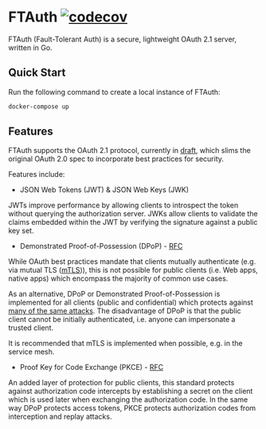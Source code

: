 # FTAuth [![codecov](https://codecov.io/gh/ftauth/ftauth/branch/main/graph/badge.svg?token=G9KXI1UAGB)](https://codecov.io/gh/ftauth/ftauth)
FTAuth (Fault-Tolerant Auth) is a secure, lightweight OAuth 2.1 server, written in Go.

## Quick Start
Run the following command to create a local instance of FTAuth:

```sh
docker-compose up
```

## Features
FTAuth supports the OAuth 2.1 protocol, currently in [draft](https://tools.ietf.org/html/draft-ietf-oauth-v2-1-00), which slims the original OAuth 2.0 spec to incorporate best practices for security.

Features include:
- JSON Web Tokens (JWT) & JSON Web Keys (JWK)

JWTs improve performance by allowing clients to introspect the token without querying the authorization server. JWKs allow clients to validate the claims embedded within the JWT by verifying the signature against a public key set.

- Demonstrated Proof-of-Possession (DPoP) - [RFC](https://tools.ietf.org/html/draft-ietf-oauth-dpop-02)

While OAuth best practices mandate that clients mutually authenticate (e.g. via mutual TLS ([mTLS](https://tools.ietf.org/html/rfc8705))), this is not possible for public clients (i.e. Web apps, native apps) which encompass the majority of common use cases.

As an alternative, DPoP or Demonstrated Proof-of-Possession is implemented for all clients (public and confidential) which protects against [many of the same attacks](https://tools.ietf.org/html/draft-ietf-oauth-security-topics-16). The disadvantage of DPoP is that the public client cannot be initially authenticated, i.e. anyone can impersonate a trusted client.

It is recommended that mTLS is implemented when possible, e.g. in the service mesh.

- Proof Key for Code Exchange (PKCE) - [RFC](https://tools.ietf.org/html/rfc7636)

An added layer of protection for public clients, this standard protects against authorization code intercepts by establishing a secret on the client which is used later when exchanging the authorization code. In the same way DPoP protects access tokens, PKCE protects authorization codes from interception and replay attacks.

